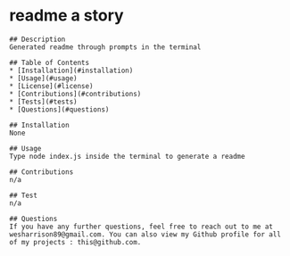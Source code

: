 # readme a story
    
  
    ## Description
    Generated readme through prompts in the terminal
  
    ## Table of Contents
    * [Installation](#installation)
    * [Usage](#usage)
    * [License](#license)
    * [Contributions](#contributions)
    * [Tests](#tests)
    * [Questions](#questions)
    
    ## Installation
    None
  
    ## Usage 
    Type node index.js inside the terminal to generate a readme
  
    ## Contributions
    n/a
  
    ## Test
    n/a
  
    ## Questions
    If you have any further questions, feel free to reach out to me at wesharrison89@gmail.com. You can also view my Github profile for all of my projects : this@github.com.
  